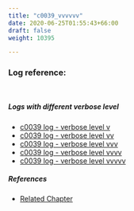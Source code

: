 ```yaml
---
title: "c0039_vvvvvv"
date: 2020-06-25T01:55:43+66:00
draft: false
weight: 10395

---
```


### Log reference: <no value>

```
    
```

##### Logs with different verbose level
* [c0039 log - verbose level v](../../logs/c0039_v)
* [c0039 log - verbose level vv](../../logs/c0039_vv)
* [c0039 log - verbose level vvv](../../logs/c0039_vvv)
* [c0039 log - verbose level vvvv](../../logs/c0039_vvvv)
* [c0039 log - verbose level vvvvv](../../logs/c0039_vvvvv)

##### References
* [Related Chapter](../../template/c0039)
